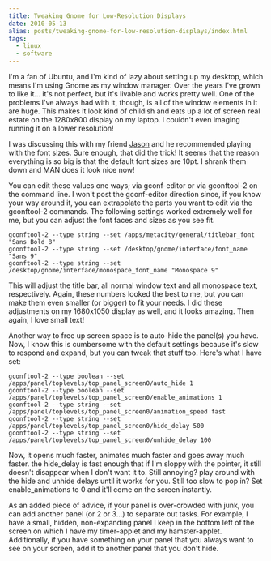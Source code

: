 ```yaml
---
title: Tweaking Gnome for Low-Resolution Displays
date: 2010-05-13
alias: posts/tweaking-gnome-for-low-resolution-displays/index.html
tags:
  - linux
  - software
---
```


I'm a fan of Ubuntu, and I'm kind of lazy about setting up my desktop, which means I'm using Gnome as my window manager. Over the years I've grown to like it... it's not perfect, but it's livable and works pretty well. One of the problems I've always had with it, though, is all of the window elements in it are huge. This makes it look kind of childish and eats up a lot of screen real estate on the 1280x800 display on my laptop. I couldn't even imaging running it on a lower resolution!

I was discussing this with my friend [Jason](http://jasonsidabras.com/) and he recommended playing with the font sizes. Sure enough, that did the trick! It seems that the reason everything is so big is that the default font sizes are 10pt. I shrank them down and MAN does it look nice now!

You can edit these values one ways; via gconf-editor or via gconftool-2 on the command line. I won't post the gconf-editor direction since, if you know your way around it, you can extrapolate the parts you want to edit via the gconftool-2 commands. The following settings worked extremely well for me, but you can adjust the font faces and sizes as you see fit.

```text
gconftool-2 --type string --set /apps/metacity/general/titlebar_font "Sans Bold 8"
gconftool-2 --type string --set /desktop/gnome/interface/font_name "Sans 9"
gconftool-2 --type string --set /desktop/gnome/interface/monospace_font_name "Monospace 9"
```

This will adjust the title bar, all normal window text and all monospace text, respectively. Again, these numbers looked the best to me, but you can make them even smaller (or bigger) to fit your needs. I did these adjustments on my 1680x1050 display as well, and it looks amazing. Then again, I love small text!

Another way to free up screen space is to auto-hide the panel(s) you have. Now, I know this is cumbersome with the default settings because it's slow to respond and expand, but you can tweak that stuff too. Here's what I have set:

```text
gconftool-2 --type boolean --set /apps/panel/toplevels/top_panel_screen0/auto_hide 1
gconftool-2 --type boolean --set /apps/panel/toplevels/top_panel_screen0/enable_animations 1
gconftool-2 --type string --set /apps/panel/toplevels/top_panel_screen0/animation_speed fast
gconftool-2 --type string --set /apps/panel/toplevels/top_panel_screen0/hide_delay 500
gconftool-2 --type string --set /apps/panel/toplevels/top_panel_screen0/unhide_delay 100
```

Now, it opens much faster, animates much faster and goes away much faster. the hide_delay is fast enough that if I'm sloppy with the pointer, it still doesn't disappear when I don't want it to. Still annoying? play around with the hide and unhide delays until it works for you. Still too slow to pop in? Set enable_animations to 0 and it'll come on the screen instantly.

As an added piece of advice, if your panel is over-crowded with junk, you can add another panel (or 2 or 3...) to separate out tasks. For example, I have a small, hidden, non-expanding panel I keep in the bottom left of the screen on which I have my timer-applet and my hamster-applet. Additionally, if you have something on your panel that you always want to see on your screen, add it to another panel that you don't hide.
